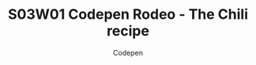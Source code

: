 ---
title: S03W01 Codepen Rodeo - The Chili recipe
link: http://codepen.io/pankajparashar/full/plcLh
author: Codepen
---